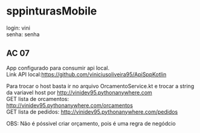 # sppinturasMobile
login: vini  
senha: senha  

## AC 07

App configurado para consumir api local.  
Link API local:https://github.com/viniciusoliveira95/ApiSppKotlin  

Para trocar o host basta ir no arquivo OrcamentoService.kt e trocar a string da variavel host por http://vinidev95.pythonanywhere.com  
GET lista de orcamentos: http://vinidev95.pythonanywhere.com/orcamentos  
GET lista de pedidos: http://vinidev95.pythonanywhere.com/pedidos  
  
OBS: Não é póssivel criar orçamento, pois é uma regra de negódcio
